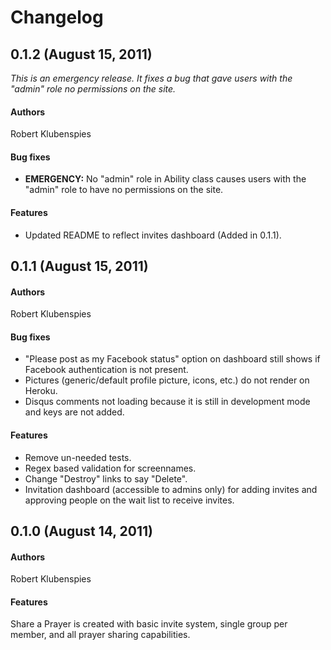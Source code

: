 # Changelog

## 0.1.2 (August 15, 2011)
*This is an emergency release. It fixes a bug that gave users with the "admin" role no permissions on the site.*
#### Authors
Robert Klubenspies

#### Bug fixes
*	**EMERGENCY:** No "admin" role in Ability class causes users with the "admin" role to have no permissions on the site.

#### Features
* Updated README to reflect invites dashboard (Added in 0.1.1).

## 0.1.1 (August 15, 2011)
#### Authors
Robert Klubenspies

#### Bug fixes
*	"Please post as my Facebook status" option on dashboard still shows if Facebook authentication is not present.
*	Pictures (generic/default profile picture, icons, etc.) do not render on Heroku.
* Disqus comments not loading because it is still in development mode and keys are not added.

#### Features
*	Remove un-needed tests.
*	Regex based validation for screennames.
*	Change "Destroy" links to say "Delete".
* Invitation dashboard (accessible to admins only) for adding invites and approving people on the wait list to receive invites.

## 0.1.0 (August 14, 2011)
#### Authors
Robert Klubenspies

#### Features
Share a Prayer is created with basic invite system, single group per member, and all prayer sharing capabilities.